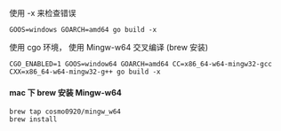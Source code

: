 
使用 -x 来检查错误
```
GOOS=windows GOARCH=amd64 go build -x
```

使用 cgo 环境， 使用 Mingw-w64 交叉编译 (brew 安装)
```
CGO_ENABLED=1 GOOS=window64 GOARCH=amd64 CC=x86_64-w64-mingw32-gcc CXX=x86_64-w64-mingw32-g++ go build -x
```

#### mac 下 brew 安装 Mingw-w64

```
brew tap cosmo0920/mingw_w64
brew install 
```
